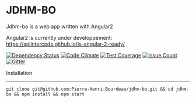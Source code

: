 JDHM-BO
========

Jdhm-bo is a web app written with Angular2

Angular2 is currently under developpement: https://splintercode.github.io/is-angular-2-ready/

[![Dependency Status](https://www.versioneye.com/user/projects/56b22743ad0be5003e0ae167/badge.svg?style=flat)](https://www.versioneye.com/user/projects/56b22743ad0be5003e0ae167) [![Code Climate](https://codeclimate.com/github/bourdeau/jdhm-bo/badges/gpa.svg)](https://codeclimate.com/github/bourdeau/jdhm-bo) [![Test Coverage](https://codeclimate.com/github/bourdeau/jdhm-bo/badges/coverage.svg)](https://codeclimate.com/github/bourdeau/jdhm-bo/coverage) [![Issue Count](https://codeclimate.com/github/bourdeau/jdhm-bo/badges/issue_count.svg)](https://codeclimate.com/github/bourdeau/jdhm-bo) [![Gitter](https://badges.gitter.im/bourdeau/jdhm-bo.svg)](https://gitter.im/bourdeau/jdhm-bo?utm_source=badge&utm_medium=badge&utm_campaign=pr-badge)


Installation

--------------------

```
git clone git@github.com:Pierre-Henri-Bourdeau/jdhm-bo.git && cd jdhm-bo && npm install && npm start
```
